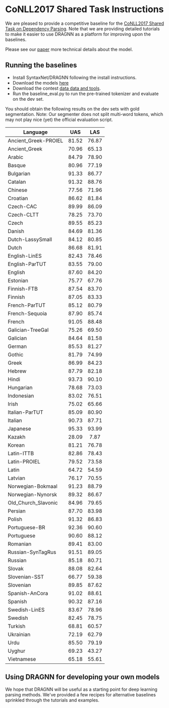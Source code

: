 # CoNLL2017 Shared Task Instructions

We are pleased to provide a competitive baseline for the [CoNLL2017 Shared Task
on Dependency Parsing](http://universaldependencies.org/conll17/). Note that we
are providing detailed tutorials to make it easier to use DRAGNN as a platform
for improving upon the baselines.

Please see our [paper](paper.pdf) more technical details about the model.

## Running the baselines

*   Install SyntaxNet/DRAGNN following the install instructions.
*   Download the models [here](https://drive.google.com/file/d/0BxpbZGYVZsEeSFdrUnBNMUp1YzQ/view?usp=sharing)
*   Download the contest [data data and
    tools](https://lindat.mff.cuni.cz/repository/xmlui/handle/11234/1-1976]).
*   Run the baseline_eval.py to run the pre-trained tokenizer and evaluate on
    the dev set.

You should obtain the following results on the dev sets with gold
segmentation. Note: Our segmenter does not split multi-word tokens, which may
not play nice (yet) the official evaluation script.

| Language | UAS | LAS |
| -------- | :--------: | :-------------: |
| Ancient_Greek-PROIEL | 81.52	| 76.87 |
| Ancient_Greek	| 70.96	| 65.13 |
| Arabic	| 84.79	| 78.90 |
| Basque	| 80.96	| 77.19 |
| Bulgarian	| 91.33	| 86.77 |
| Catalan	| 91.32	| 88.76 |
| Chinese	| 77.56	| 71.96 |
| Croatian	| 86.62	| 81.84 |
| Czech-CAC	| 89.99	| 86.09 |
| Czech-CLTT	| 78.25	| 73.70 |
| Czech	| 89.55	| 85.23 |
| Danish	| 84.69	| 81.36 |
| Dutch-LassySmall | 84.12	| 80.85 |
| Dutch	| 86.68	| 81.91 |
| English-LinES	| 82.43	| 78.46 |
| English-ParTUT	| 83.55	| 79.00 |
| English	| 87.60	| 84.20 |
| Estonian	| 75.77	| 67.76 |
| Finnish-FTB	| 87.54	| 83.70 |
| Finnish	| 87.05	| 83.33 |
| French-ParTUT	| 85.12	| 80.79 |
| French-Sequoia	| 87.90	| 85.74 |
| French	| 91.05	| 88.48 |
| Galician-TreeGal | 75.26	| 69.50 |
| Galician	| 84.64	| 81.58 |
| German	| 85.53	| 81.27 |
| Gothic	| 81.79	| 74.99 |
| Greek	| 86.99	| 84.23 |
| Hebrew	| 87.79	| 82.18 |
| Hindi	| 93.73	| 90.10 |
| Hungarian	| 78.68	| 73.03 |
| Indonesian	| 83.02	| 76.51 |
| Irish	| 75.02	| 65.66 |
| Italian-ParTUT	| 85.09	| 80.90 |
| Italian	| 90.73	| 87.71 |
| Japanese	| 95.33	| 93.99 |
| Kazakh	| 28.09	| 7.87 |
| Korean	| 81.21	| 76.78 |
| Latin-ITTB	| 82.86	| 78.43 |
| Latin-PROIEL	| 79.52	| 73.58 |
| Latin	| 64.72	| 54.59 |
| Latvian	| 76.17	| 70.55 |
| Norwegian-Bokmaal | 91.23	| 88.79 |
| Norwegian-Nynorsk | 89.32	| 86.67 |
| Old_Church_Slavonic | 84.96	| 79.65 |
| Persian	| 87.70	| 83.98 |
| Polish	| 91.32	| 86.83 |
| Portuguese-BR	| 92.36	| 90.60 |
| Portuguese	| 90.60	| 88.12 |
| Romanian	| 89.41	| 83.00 |
| Russian-SynTagRus | 91.51	| 89.05 |
| Russian	| 85.18	| 80.71 |
| Slovak	| 88.08	| 82.64 |
| Slovenian-SST	| 66.77	| 59.38 |
| Slovenian	| 89.85	| 87.62 |
| Spanish-AnCora | 91.02	| 88.61 |
| Spanish	| 90.32	| 87.16 |
| Swedish-LinES	| 83.67	| 78.96 |
| Swedish	| 82.45	| 78.75 |
| Turkish	| 68.81	| 60.57 |
| Ukrainian	| 72.19	| 62.79 |
| Urdu	| 85.50	| 79.19 |
| Uyghur	| 69.23	| 43.27 |
| Vietnamese	| 65.18	| 55.61 |

## Using DRAGNN for developing your own models

We hope that DRAGNN will be useful as a starting point for deep learning parsing
methods. We've provided a few recipes for alternative baselines sprinkled
through the tutorials and examples.
